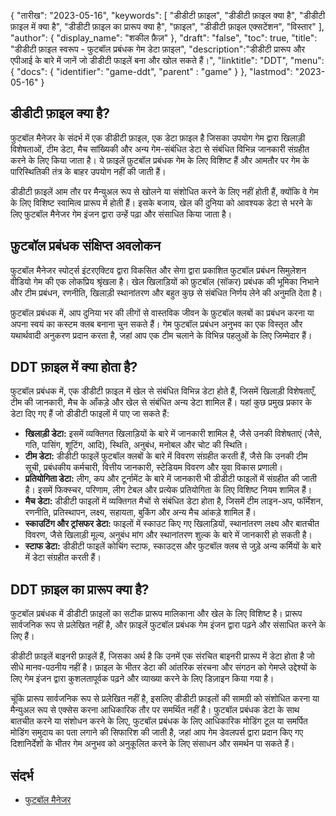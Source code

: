 {
"तारीख": "2023-05-16",
  "keywords": [
"डीडीटी फ़ाइल",
"डीडीटी फ़ाइल क्या है",
"डीडीटी फ़ाइल में क्या है",
"डीडीटी फ़ाइल का प्रारूप क्या है",
"फ़ाइल",
"डीडीटी फ़ाइल एक्सटेंशन",
"विस्तार"
],
  "author": {
"display_name": "शकील फ़ैज़"
},
"draft": "false",
"toc": true,
"title": "डीडीटी फ़ाइल स्वरूप - फुटबॉल प्रबंधक गेम डेटा फ़ाइल",
  "description":"डीडीटी प्रारूप और एपीआई के बारे में जानें जो डीडीटी फाइलें बना और खोल सकते हैं।",
"linktitle": "DDT",
  "menu": {
    "docs": {
      "identifier": "game-ddt",
"parent" : "game"
}
},
"lastmod": "2023-05-16"
}

## डीडीटी फ़ाइल क्या है?

फुटबॉल मैनेजर के संदर्भ में एक डीडीटी फ़ाइल, एक डेटा फ़ाइल है जिसका उपयोग गेम द्वारा खिलाड़ी विशेषताओं, टीम डेटा, मैच सांख्यिकी और अन्य गेम-संबंधित डेटा से संबंधित विभिन्न जानकारी संग्रहीत करने के लिए किया जाता है। ये फ़ाइलें फ़ुटबॉल प्रबंधक गेम के लिए विशिष्ट हैं और आमतौर पर गेम के पारिस्थितिकी तंत्र के बाहर उपयोग नहीं की जाती हैं।

डीडीटी फ़ाइलें आम तौर पर मैन्युअल रूप से खोलने या संशोधित करने के लिए नहीं होती हैं, क्योंकि वे गेम के लिए विशिष्ट स्वामित्व प्रारूप में होती हैं। इसके बजाय, खेल की दुनिया को आवश्यक डेटा से भरने के लिए फुटबॉल मैनेजर गेम इंजन द्वारा उन्हें पढ़ा और संसाधित किया जाता है।

## फ़ुटबॉल प्रबंधक संक्षिप्त अवलोकन

फुटबॉल मैनेजर स्पोर्ट्स इंटरएक्टिव द्वारा विकसित और सेगा द्वारा प्रकाशित फुटबॉल प्रबंधन सिमुलेशन वीडियो गेम की एक लोकप्रिय श्रृंखला है। खेल खिलाड़ियों को फ़ुटबॉल (सॉकर) प्रबंधक की भूमिका निभाने और टीम प्रबंधन, रणनीति, खिलाड़ी स्थानांतरण और बहुत कुछ से संबंधित निर्णय लेने की अनुमति देता है।

फ़ुटबॉल प्रबंधक में, आप दुनिया भर की लीगों से वास्तविक जीवन के फ़ुटबॉल क्लबों का प्रबंधन करना या अपना स्वयं का कस्टम क्लब बनाना चुन सकते हैं। गेम फुटबॉल प्रबंधन अनुभव का एक विस्तृत और यथार्थवादी अनुकरण प्रदान करता है, जहां आप एक टीम चलाने के विभिन्न पहलुओं के लिए जिम्मेदार हैं।

## DDT फ़ाइल में क्या होता है?

फुटबॉल प्रबंधक में, एक डीडीटी फ़ाइल में खेल से संबंधित विभिन्न डेटा होते हैं, जिसमें खिलाड़ी विशेषताएँ, टीम की जानकारी, मैच के आँकड़े और खेल से संबंधित अन्य डेटा शामिल हैं। यहां कुछ प्रमुख प्रकार के डेटा दिए गए हैं जो डीडीटी फाइलों में पाए जा सकते हैं:

- **खिलाड़ी डेटा:** इसमें व्यक्तिगत खिलाड़ियों के बारे में जानकारी शामिल है, जैसे उनकी विशेषताएं (जैसे, गति, पासिंग, शूटिंग, आदि), स्थिति, अनुबंध, मनोबल और चोट की स्थिति।
- **टीम डेटा:** डीडीटी फाइलें फुटबॉल क्लबों के बारे में विवरण संग्रहीत करती हैं, जैसे कि उनकी टीम सूची, प्रबंधकीय कर्मचारी, वित्तीय जानकारी, स्टेडियम विवरण और युवा विकास प्रणाली।
- **प्रतियोगिता डेटा:** लीग, कप और टूर्नामेंट के बारे में जानकारी भी डीडीटी फाइलों में संग्रहीत की जाती है। इसमें फिक्स्चर, परिणाम, लीग टेबल और प्रत्येक प्रतियोगिता के लिए विशिष्ट नियम शामिल हैं।
- **मैच डेटा:** डीडीटी फाइलों में व्यक्तिगत मैचों से संबंधित डेटा होता है, जिसमें टीम लाइन-अप, फॉर्मेशन, रणनीति, प्रतिस्थापन, लक्ष्य, सहायता, बुकिंग और अन्य मैच आंकड़े शामिल हैं।
- **स्काउटिंग और ट्रांसफर डेटा:** फाइलों में स्काउट किए गए खिलाड़ियों, स्थानांतरण लक्ष्य और बातचीत विवरण, जैसे खिलाड़ी मूल्य, अनुबंध मांग और स्थानांतरण शुल्क के बारे में जानकारी हो सकती है।
- **स्टाफ डेटा:** डीडीटी फाइलें कोचिंग स्टाफ, स्काउट्स और फुटबॉल क्लब से जुड़े अन्य कर्मियों के बारे में डेटा संग्रहीत करती हैं।

## DDT फ़ाइल का प्रारूप क्या है?

फुटबॉल प्रबंधक में डीडीटी फ़ाइलों का सटीक प्रारूप मालिकाना और खेल के लिए विशिष्ट है। प्रारूप सार्वजनिक रूप से प्रलेखित नहीं है, और फ़ाइलें फुटबॉल प्रबंधक गेम इंजन द्वारा पढ़ने और संसाधित करने के लिए हैं।

डीडीटी फ़ाइलें बाइनरी फ़ाइलें हैं, जिसका अर्थ है कि उनमें एक संरचित बाइनरी प्रारूप में डेटा होता है जो सीधे मानव-पठनीय नहीं है। फ़ाइल के भीतर डेटा की आंतरिक संरचना और संगठन को गेमप्ले उद्देश्यों के लिए गेम इंजन द्वारा कुशलतापूर्वक पढ़ने और व्याख्या करने के लिए डिज़ाइन किया गया है।

चूंकि प्रारूप सार्वजनिक रूप से प्रलेखित नहीं है, इसलिए डीडीटी फ़ाइलों की सामग्री को संशोधित करना या मैन्युअल रूप से एक्सेस करना आधिकारिक तौर पर समर्थित नहीं है। फुटबॉल प्रबंधक डेटा के साथ बातचीत करने या संशोधन करने के लिए, फुटबॉल प्रबंधक के लिए आधिकारिक मोडिंग टूल या समर्पित मोडिंग समुदाय का पता लगाने की सिफारिश की जाती है, जहां आप गेम डेवलपर्स द्वारा प्रदान किए गए दिशानिर्देशों के भीतर गेम अनुभव को अनुकूलित करने के लिए संसाधन और समर्थन पा सकते हैं।

## संदर्भ
* [फुटबॉल मैनेजर](https://en.wikipedia.org/wiki/Football_Manager)

